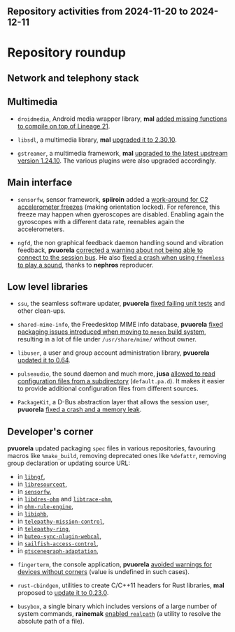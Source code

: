 Repository activities from 2024-11-20 to 2024-12-11
---------------------------------------------------

# Repository roundup

## Network and telephony stack

## Multimedia

* `droidmedia`, Android media wrapper library, **mal** [added missing functions to compile on top of Lineage 21](https://github.com/sailfishos/droidmedia/pull/129).

* `libsdl`, a multimedia library, **mal** [upgraded it to 2.30.10](https://github.com/sailfishos/libsdl/pull/7).

* `gstreamer`, a multimedia framework, **mal** [upgraded to the latest upstream version 1.24.10](https://github.com/sailfishos/gstreamer/pull/9). The various plugins were also upgraded accordingly.

## Main interface

* `sensorfw`, sensor framework, **spiiroin** added a [work-around for C2 accelerometer freezes](https://github.com/sailfishos/sensorfw/pull/27) (making orientation locked). For reference, this freeze may happen when gyeroscopes are disabled. Enabling again the gyroscopes with a different data rate, reenables again the accelerometers.

* `ngfd`, the non graphical feedback daemon handling sound and vibration feedback, **pvuorela** [corrected a warning about not being able to connect to the session bus](https://github.com/sailfishos/ngfd/pull/13). He also [fixed a crash when using `ffmemless` to play a sound](https://github.com/sailfishos/ngfd/pull/14), thanks to **nephros** reproducer.

## Low level libraries

* `ssu`, the seamless software updater, **pvuorela** [fixed failing unit tests](https://github.com/sailfishos/ssu/pull/24) and other clean-ups.

* `shared-mime-info`, the Freedesktop MIME info database, **pvuorela** [fixed packaging issues introduced when moving to `meson` build system](https://github.com/sailfishos/shared-mime-info/pull/4), resulting in a lot of file under `/usr/share/mime/` without owner.

* `libuser`, a user and group account administration library, **pvuorela** [updated it to 0.64](https://github.com/sailfishos/libuser/pull/2).

* `pulseaudio`, the sound daemon and much more, **jusa** [allowed to read configuration files from a subdirectory](https://github.com/sailfishos/pulseaudio/pull/8) (`default.pa.d`). It makes it easier to provide additional configuration files from different sources.

* `PackageKit`, a D-Bus abstraction layer that allows the session user, **pvuorela** [fixed a crash and a memory leak](https://github.com/sailfishos/PackageKit/pull/4).

## Developer's corner

**pvuorela** updated packaging `spec` files in various repositories, favouring macros like `%make_build`, removing deprecated ones like `%defattr`, removing group declaration or updating source URL:
- in [`libngf`](https://github.com/sailfishos/libngf/pull/1),
- in [`libresourceqt`](https://github.com/sailfishos/libresourceqt/pull/4),
- in [`sensorfw`](https://github.com/sailfishos/sensorfw/pull/28),
- in [`libdres-ohm`](https://github.com/sailfishos/libdres-ohm/pull/2) and [`libtrace-ohm`](https://github.com/sailfishos/libtrace-ohm/pull/1),
- in [`ohm-rule-engine`](https://github.com/sailfishos/ohm-rule-engine/pull/1),
- in [`libiphb`](https://github.com/sailfishos/libiphb/pull/1),
- in [`telepathy-mission-control`](https://github.com/sailfishos/telepathy-mission-control/pull/6),
- in [`telepathy-ring`](https://github.com/sailfishos/telepathy-ring/pull/4),
- in [`buteo-sync-plugin-webcal`](https://github.com/sailfishos/buteo-sync-plugin-webcal/pull/6),
- in [`sailfish-access-control`](https://github.com/sailfishos/sailfish-access-control/pull/4),
- in [`qtscenegraph-adaptation`](https://github.com/sailfishos/qtscenegraph-adaptation/pull/3),

* `fingerterm`, the console application, **pvuorela** [avoided warnings for devices without corners](https://github.com/sailfishos/fingerterm/pull/11) (value is undefined in such cases).

* `rust-cbindgen`, utilities to create C/C++11 headers for Rust libraries, **mal** proposed to [update it to 0.23.0](https://github.com/sailfishos/rust-cbindgen/pull/8).

* `busybox`, a single binary which includes versions of a large number of system commands, **rainemak** [enabled `realpath`](https://github.com/sailfishos/busybox/pull/11) (a utility to resolve the absolute path of a file). 
